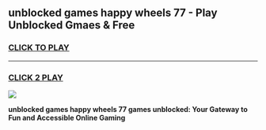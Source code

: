 
## unblocked games happy wheels 77 - Play Unblocked Gmaes & Free
<h3>
<a href="https://news.freeplayer.one?title=unblocked_games_happy_wheels_77&ref=23F">CLICK TO PLAY</a></h3>
<hr>

<h3>
<a href="https://news.freeplayer.one?title=unblocked_games_happy_wheels_77&ref=23F">CLICK 2 PLAY</a>
  
</h3>

<a href="https://news.freeplayer.one?title=unblocked_games_happy_wheels_77&ref=23F/"><img src="https://clearcache.store/games.png"></a>


**unblocked games happy wheels 77 games unblocked: Your Gateway to Fun and Accessible Online Gaming**
